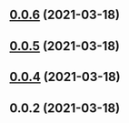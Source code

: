 ## [0.0.6](https://github.com/gaoweijun2018/ckeditor/compare/v0.0.5...v0.0.6) (2021-03-18)



## [0.0.5](https://github.com/gaoweijun2018/ckeditor/compare/v0.0.4...v0.0.5) (2021-03-18)



## [0.0.4](https://github.com/gaoweijun2018/ckeditor/compare/v0.0.2...v0.0.4) (2021-03-18)



## 0.0.2 (2021-03-18)



